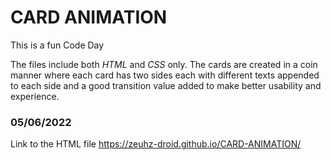 # CARD ANIMATION

This is a fun Code Day

The files include both *HTML* and *CSS* only. The cards are created in a coin manner where each card has two sides each with different texts appended to each side and a good transition value added to make better usability and experience.

### 05/06/2022

Link to the HTML file https://zeuhz-droid.github.io/CARD-ANIMATION/
